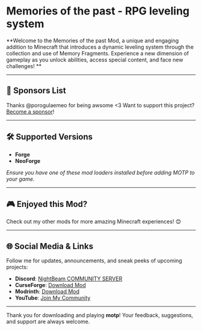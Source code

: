 # Memories of the past - RPG leveling system

**Welcome to the Memories of the past Mod, a unique and engaging addition to Minecraft that introduces a dynamic leveling system through the collection and use of Memory Fragments. Experience a new dimension of gameplay as you unlock abilities, access special content, and face new challenges! ** 

---

## 💖 Sponsors List  
Thanks @porogulaemeo for being awsome <3
Want to support this project? [Become a sponsor](https://ko-fi.com/nightbeamstudio)!  

---

## 🛠 Supported Versions  
- **Forge**  
- **NeoForge**  

*Ensure you have one of these mod loaders installed before adding MOTP to your game.*  

---

## 🎮 Enjoyed this Mod?
Check out my other mods for more amazing Minecraft experiences! 😊  

---

## 🌐 Social Media & Links  
Follow me for updates, announcements, and sneak peeks of upcoming projects:
- **Discord**: [NightBeam COMMUNITY SERVER](https://discord.gg/TJc3CxR4jK)
- **CurseForge**: [Download Mod](https://www.curseforge.com/minecraft/mc-mods/memories-of-the-past)
- **Modrinth**: [Download Mod](https://modrinth.com/mod/memories-of-the-past/versions)
- **YouTube**: [Join My Community](https://www.youtube.com/@naizo_mods)

---

Thank you for downloading and playing **motp**! Your feedback, suggestions, and support are always welcome.  

